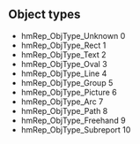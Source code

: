 ## Object types

* hmRep_ObjType_Unknown    0
* hmRep_ObjType_Rect       1
* hmRep_ObjType_Text       2
* hmRep_ObjType_Oval       3
* hmRep_ObjType_Line       4
* hmRep_ObjType_Group      5
* hmRep_ObjType_Picture    6
* hmRep_ObjType_Arc        7
* hmRep_ObjType_Path       8
* hmRep_ObjType_Freehand   9
* hmRep_ObjType_Subreport 10
